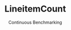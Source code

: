 ---
layout: docu
title: LineitemCount
subtitle: Continuous Benchmarking
selected: Aggregate
expanded: Benchmarking
benchmark: /individual_results/LineitemCount.html
---